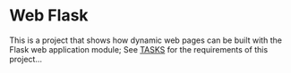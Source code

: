 # Web Flask

This is a project that shows how dynamic web pages can be built with the Flask web application module; See [TASKS](TASKS.md) for the requirements of this project...
